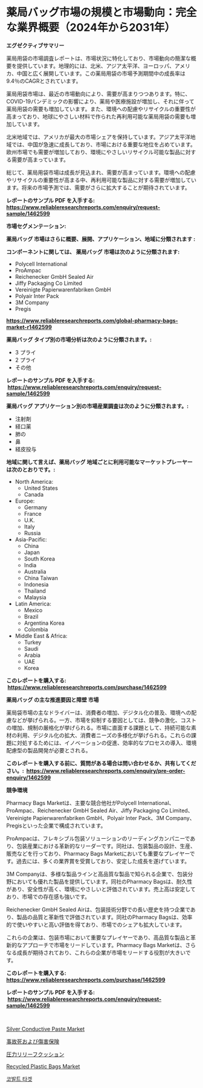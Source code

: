 <p><h1>薬局バッグ市場の規模と市場動向：完全な業界概要（2024年から2031年）</h1></p><p><strong>エグゼクティブサマリー</strong></p>
<p><p>薬局用袋の市場調査レポートは、市場状況に特化しており、市場動向の簡潔な概要を提供しています。地理的には、北米、アジア太平洋、ヨーロッパ、アメリカ、中国と広く展開しています。この薬局用袋の市場予測期間中の成長率は9.4％のCAGRとされています。</p><p>薬局用袋市場は、最近の市場動向により、需要が高まりつつあります。特に、COVID-19パンデミックの影響により、薬局や医療施設が増加し、それに伴って薬局用袋の需要も増加しています。また、環境への配慮やリサイクルの重要性が高まっており、地球にやさしい材料で作られた再利用可能な薬局用袋の需要も増加しています。</p><p>北米地域では、アメリカが最大の市場シェアを保持しています。アジア太平洋地域では、中国が急速に成長しており、市場における重要な地位を占めています。欧州市場でも需要が増加しており、環境にやさしいリサイクル可能な製品に対する需要が高まっています。</p><p>総じて、薬局用袋市場は成長が見込まれ、需要が高まっています。環境への配慮やリサイクルの重要性が高まる中、再利用可能な製品に対する需要が増加しています。将来の市場予測では、需要がさらに拡大することが期待されています。</p></p>
<p><strong>レポートのサンプル PDF を入手する: <a href="https://www.reliableresearchreports.com/enquiry/request-sample/1462599">https://www.reliableresearchreports.com/enquiry/request-sample/1462599</a></strong></p>
<p><strong>市場セグメンテーション:</strong></p>
<p><strong> 薬局バッグ 市場はさらに概要、展開、アプリケーション、地域に分類されます :</strong></p>
<p><strong>コンポーネントに関しては、 薬局バッグ 市場は次のように分類されます: &nbsp;</strong></p>
<p><ul><li>Polycell International</li><li>ProAmpac</li><li>Reichenecker GmbH Sealed Air</li><li>Jiffy Packaging Co Limited</li><li>Vereinigte Papierwarenfabriken GmbH</li><li>Polyair Inter Pack</li><li>3M Company</li><li>Pregis</li></ul></p>
<p><strong><a href="https://www.reliableresearchreports.com/global-pharmacy-bags-market-r1462599">https://www.reliableresearchreports.com/global-pharmacy-bags-market-r1462599</a></strong></p>
<p><strong> 薬局バッグ タイプ別の市場分析は次のように分類されます。:</strong></p>
<p><ul><li>3 プライ</li><li>2 プライ</li><li>その他</li></ul></p>
<p><strong>レポートのサンプル PDF を入手する: &nbsp;<a href="https://www.reliableresearchreports.com/enquiry/request-sample/1462599">https://www.reliableresearchreports.com/enquiry/request-sample/1462599</a></strong></p>
<p><strong> 薬局バッグ アプリケーション別の市場産業調査は次のように分類されます。:</strong></p>
<p><ul><li>注射剤</li><li>経口薬</li><li>肺の</li><li>鼻</li><li>経皮投与</li></ul></p>
<p><strong>地域に関して言えば、薬局バッグ 地域ごとに利用可能なマーケットプレーヤーは次のとおりです。:</strong></p>
<p><ul>
    <li>
        North America:
        <ul>
            <li>United States</li>
            <li>Canada</li>
        </ul>
    </li>
    <li>
        Europe:
        <ul>
            <li>Germany</li>
            <li>France</li>
            <li>U.K.</li>
            <li>Italy</li>
            <li>Russia</li>
        </ul>
    </li>
    <li>
        Asia-Pacific:
        <ul>
            <li>China</li>
            <li>Japan</li>
            <li>South Korea</li>
            <li>India</li>
            <li>Australia</li>
            <li>China Taiwan</li>
            <li>Indonesia</li>
            <li>Thailand</li>
            <li>Malaysia</li>
        </ul>
    </li>
    <li>
        Latin America:
        <ul>
            <li>Mexico</li>
            <li>Brazil</li>
            <li>Argentina Korea</li>
            <li>Colombia</li>
        </ul>
    </li>
    <li>
        Middle East & Africa:
        <ul>
            <li>Turkey</li>
            <li>Saudi</li>
            <li>Arabia</li>
            <li>UAE</li>
            <li>Korea</li>
        </ul>
    </li>
    </ul></p>
<p><strong>このレポートを購入する: &nbsp;<a href="https://www.reliableresearchreports.com/purchase/1462599">https://www.reliableresearchreports.com/purchase/1462599</a></strong></p>
<p><strong>薬局バッグ の主な推進要因と障壁 市場</strong></p>
<p><p>薬局袋市場の主なドライバーは、消費者の増加、デジタル化の普及、環境への配慮などが挙げられる。一方、市場を抑制する要因としては、競争の激化、コストの増加、規制の厳格化が挙げられる。市場に直面する課題として、持続可能な素材の利用、デジタル化の拡大、消費者ニーズの多様化が挙げられる。これらの課題に対処するためには、イノベーションの促進、効率的なプロセスの導入、環境配慮型の製品開発が必要とされる。</p></p>
<p><strong>このレポートを購入する前に、質問がある場合は問い合わせるか、共有してください。:&nbsp; <a href="https://www.reliableresearchreports.com/enquiry/pre-order-enquiry/1462599">https://www.reliableresearchreports.com/enquiry/pre-order-enquiry/1462599</a></strong></p>
<p><strong>競争環境</strong></p>
<p><p>Pharmacy Bags Marketは、主要な競合他社がPolycell International、ProAmpac、Reichenecker GmbH Sealed Air、Jiffy Packaging Co Limited、Vereinigte Papierwarenfabriken GmbH、Polyair Inter Pack、3M Company、Pregisといった企業で構成されています。</p><p>ProAmpacは、フレキシブル包装ソリューションのリーディングカンパニーであり、包装産業における革新的なリーダーです。同社は、包装製品の設計、生産、販売などを行っており、Pharmacy Bags Marketにおいても重要なプレイヤーです。過去には、多くの業界賞を受賞しており、安定した成長を遂げています。</p><p>3M Companyは、多様な製品ラインと高品質な製品で知られる企業で、包装分野においても優れた製品を提供しています。同社のPharmacy Bagsは、耐久性があり、安全性が高く、環境にやさしいと評価されています。売上高は安定しており、市場での存在感も強いです。</p><p>Reichenecker GmbH Sealed Airは、包装技術分野での長い歴史を持つ企業であり、製品の品質と革新性で評価されています。同社のPharmacy Bagsは、効率的で使いやすいと高い評価を得ており、市場でのシェアも拡大しています。</p><p>これらの企業は、包装市場において重要なプレイヤーであり、高品質な製品と革新的なアプローチで市場をリードしています。Pharmacy Bags Marketは、さらなる成長が期待されており、これらの企業が市場をリードする役割が大きいです。</p></p>
<p><strong>このレポートを購入する: &nbsp; <a href="https://www.reliableresearchreports.com/purchase/1462599">https://www.reliableresearchreports.com/purchase/1462599</a></strong></p>
<p><strong>レポートのサンプル PDF を入手する: &nbsp;<a href="https://www.reliableresearchreports.com/enquiry/request-sample/1462599">https://www.reliableresearchreports.com/enquiry/request-sample/1462599</a></strong><strong></strong></p>
<p>&nbsp;</p>
<p><p><a href="https://issuu.com/reportprime-2/docs/silver-conductive-paste-market-size-2030.pptx">Silver Conductive Paste Market</a></p><p><a href="https://medium.com/@estasprer20231/%E4%BA%8B%E6%95%85%E6%AD%BB%E4%BA%A1%E5%82%B7%E5%AE%B3%E4%BF%9D%E9%99%BA%E5%B8%82%E5%A0%B4%E3%83%AC%E3%83%9D%E3%83%BC%E3%83%88%E3%81%AF-%E3%81%93%E3%81%AE%E5%B8%82%E5%A0%B4%E3%81%AE%E6%9C%80%E6%96%B0%E3%81%AE%E3%83%88%E3%83%AC%E3%83%B3%E3%83%89%E3%82%84%E6%88%90%E9%95%B7%E6%A9%9F%E4%BC%9A%E3%82%92%E6%98%8E%E3%82%89%E3%81%8B%E3%81%AB%E3%81%97%E3%81%A6%E3%81%84%E3%81%BE%E3%81%99-c3e866aab2fe">事故死および傷害保険</a></p><p><a href="https://github.com/lily-u-genius/Market-Research-Report-List-1/blob/main/985039830159.md">圧力リリーフクッション</a></p><p><a href="https://issuu.com/reportprime-2/docs/recycled-plastic-bags-market-size-2030.pptx">Recycled Plastic Bags Market</a></p><p><a href="https://medium.com/@boydsmitham726/%EB%B6%84%EC%84%9D-%EC%BD%94%EB%B0%9C%ED%8A%B8-%ED%83%80%EA%B9%83-%EC%8B%9C%EC%9E%A5-%EA%B8%80%EB%A1%9C%EB%B2%8C-%EC%97%85%EC%A2%85-%EC%A0%84%EB%A7%9D-%EB%B0%8F-%EC%98%88%EC%B8%A1-2024%EB%85%84%EB%B6%80%ED%84%B0-2031%EB%85%84%EA%B9%8C%EC%A7%80-c25a75e62721">코발트 타겟</a></p></p>